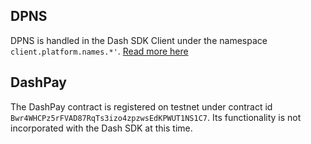 ## DPNS

DPNS is handled in the Dash SDK Client under the namespace `client.platform.names.*'`. [Read more here](../platform/names/about-dpns.md)

## DashPay

The DashPay contract is registered on testnet under contract id `Bwr4WHCPz5rFVAD87RqTs3izo4zpzwsEdKPWUT1NS1C7`. Its functionality is not incorporated with the Dash SDK at this time.

